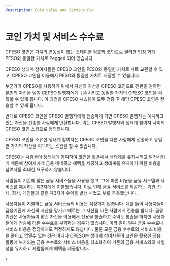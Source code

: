 ```yaml
---
description: Coin Value and Service Fee
---
```


# 코인 가치 및 서비스 수수료

CPESO 코인은 가치의 변동성이 없는 스테이블 암호화 코인으로 필리핀 법정 화폐 PESO와 동일한 가치로 Pegged 되어 있습니다.&#x20;

CPESO 생태계 참여자들은 CPESO 코인을 PESO와 동일한 가치로 서로 교환할 수 있고, CPESO 코인을 이용해서 PESO와 동일한 가치로 저장할 수 있습니다.&#x20;

누군가가 CPESO를 사용하기 위해서 자신의 자산을 CPESO 코인으로 전환을 원하면 본인의 자산을 넘겨 CEPSO 발행자에게 귀속시키고 동일한 가치의 CPESO 코인을 획득할 수 있게 됩니다. 이 과정을 CPESO 시스템이 모두 검증 후 해당 CPESO 코인은 전송할 수 있게 됩니다.&#x20;

반대로 CPESO 코인을 CPESO 발행자에게 전송하게 되면 CPESO 발행자는 예치하고 있는 자산을 전송한 사람에게 반환합니다. 이는 CPESO 발행자와 생태계 참여자 사이의 CPESO 코인 스왑으로 정의합니다.&#x20;

CPESO 코인을 소유한 생태계 참여자는 CPESO 코인을 다른 사람에게 전송하고 동일한 가치의 자산을 획득하는 스왑을 할 수 있습니다.&#x20;

CPESO는 사람들이 생태계에 참여하여 코인을 활용해서 생태계를 유지시키고 발전시키기 때문에 참여자에게 금융 배네핏과 혜택을 제공하고 생태계를 유지하기 위한 비용을 참여자들 최대한 요구하지 않습니다.

사람들이 기존에 많은 금융 서비스들을 사용을 했고, 그에 따른 비용을 금융 시스템과 서비스를 제공하는 제3자에게 지불했습니다. 이로 인해 금융 서비스를 제공하는 기관, 단체, 회사, 개인들과 같은 제3자가 수익을 발생 시켰고 부를 추축했습니다.&#x20;

사용자들이 지불하는 금융 서비스들의 비용은 적정하지 않습니다. 예를 들어 사용자들이 금융기관에 자신의 자산을 맡기고 때로는 그 자산을 다른 사람에게 전송을 합니다. 금융기관은 사용자들이 맡긴 자산을 이용해서 신용을 창출하고 수익도 창출을 하지만 사용자들에게 전송에 대한 수수료를 부과하는 경우가 많습니다. 이와 같이 일부 금융 수수료나 서비스 비용은 정당하지도 적정하지도 않습니다. 물론 모든 금융 수수료와 서비스 비용을 줄이고 없앨수 있는 것은 아니나 CPESO는 생태계 참여자들이 코인을 활용한 금융 활동에 부가되는 금융 수수료와 서비스 비용을 최소화하여 기존의 금융 서비스와의 차별성을 유지하고 사람들에게 혜택을 제공합니다.

\
